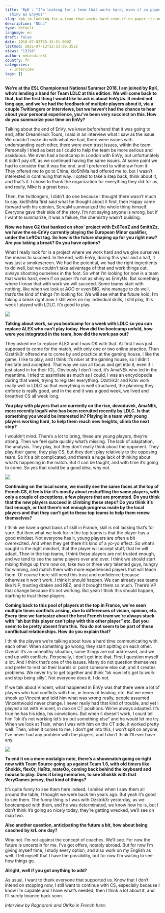 ```yaml
---
title: 'RpK : "I’m looking for a team that works hard, even if on paper it’s not as
  shiny as EnVyUs"'
slug: rpk-im-looking-for-a-team-that-works-hard-even-if-on-paper-its-not-as-shiny-as-envyus
description: "NULL"
type: default
language: en
draft: false
date: 2018-07-02T15:15:51.000Z
lastmod: 2022-07-12T12:53:58.352Z
views: "13198"
author: neLendirekt
country: fr
categories:
  - Interview
tags: []
---
```

**We’re at the ESL Championnat National Summer 2018, I am joined by RpK, who’s lending a hand for Team LDLC at this edition. We will come back to that, but the first thing I would like to ask is about EnVyUs. It ended not long ago, and we’ve had the feedback of multiple players about it, via a couple Twitlongers or interviews, but we haven’t had the chance to hear about your personal experience, you’ve been very succinct on this. How do you summarize your time on EnVy?**

Talking about the end of EnVy, we knew beforehand that it was going to end, after DreamHack Tours, I said in an interview what I saw as the issue. We couldn’t make do with what we had, there were issues with understanding each other, there were even trust issues, within the team. Personally I tried as best as I could to help the team be more serious and assiduous. We even had a bootcamp in London with EnVy, but unfortunately it didn’t pay off, as we continued having the same issues. At some point we had to consider that it was the end, and I preferred to withdraw from it. They offered me to go to China, kioShiMa had offered me to, but I wasn’t interested in continuing that way. I opted to take a step back, think about it, and that’s it. I chose to thank the organization for everything they did for us, and really, Mike is a great boss. 

Then, the twitlongers, I didn’t do one because I thought there wasn’t much to say. kioShiMa first said what he thought about it first, then Happy came forward with his opinion, ScreaM summarized the whole thing himself. Everyone gave their side of the story. I’m not saying anyone is wrong, but if I want to summarize, it was a failure, the chemistry wasn’t building.

**Now we have G2 that banked on shox’ project with Ex6TenZ and SmithZz, we have the ex-EnVy currently playing the European Minor qualifier, under the LeftOut tag. So how is the future shaping up for you right now? Are you taking a break? Do you have options?**

What I really look for is a project where we work hard and we give ourselves the means to succeed. In the end, with EnVy, during this year and a half, it was just a smokescreen. We had the potential, we had the right ingredients to do well, but we couldn’t take advantage of that and work things out, always shooting ourselves in the foot. So what I’m looking for now is a team that works hard, even if on paper it’s not as shiny as EnVyUs. But something where I know that with work we will succeed. Some teams start with nothing, like when we look at AGO or even BIG, who manage to do well, that’s the kind of things I’m looking for. We will see what the future hold, I’m taking a break right now. I still work on my individual skills, I still play, this week I played with LDLC. It’s good to play.

![](//picture/5b38e4d7a62d0/pic.jpg)

**Talking about work, so you bootcamp for a week with LDLC so you can replace ALEX who can’t play today. How did the bootcamp unfold, how were you integrated in the team, how did the work pan out?**

They asked me to replace ALEX and I was OK with that. At first I was just supposed to come for the match, with only one or two online practice. Then Ozstrik3r offered me to come by and practice at the gaming house. I like the game, I like to play, and I think it’s nicer at the gaming house, so I didn’t hesitate and accepted. That way we can all focus and get into it, even if I just stand in for their IGL. Obviously I don’t lead, it’s AmaNEk who led in the meantime. I tried to assimilate as much as I could, I was an encyclopedia during that week, trying to register everything. Ozstrik3r and Krav work really well in LDLC so that everything is well structured, the planning they enforce is really good, and in the end it was a good week, we lived and breathed CS all week long.

**You play with players that are currently on the rise, devoduvek, AmaNEk, more recently logaN who has been recruited recently by LDLC. Is that something you would be interested in? Playing in a team with young players working hard, to help them reach new heights, climb the next step?**

I wouldn’t mind. There’s a lot to bring, these are young players, they’re strong. Then we feel quite quickly what’s missing. The lack of adaptation, the analysis. They play, but they don’t really think about the opponent. They play their game, they play CS, but they don’t play relatively to the opposing team. So it’s a bit complicated, and there’s a huge lack of thinking about what’s happening in the match. But it can be taught, and with time it’s going to come. So yes that could be a good idea, why not.

![](//picture/5a1f6cc610f78/pic.jpg)

**Continuing on the local scene, we mostly see the same faces at the top of French CS, it feels like it’s mostly about reshuffling the same players, with only a couple of exceptions, a few players that are promoted. Do you think that the new players succeed in climbing these steps? Do you think it’s fast enough, or that there’s not enough progress made by the local players and that they can’t get to these top teams to help them renew themselves?**

I think we have a great basis of skill in France, skill is not lacking that’s for sure. But then what we look for in the top teams is that the player has a good mindset. Not everyone has it, young players are often a bit overexcited. And when they get there it’s kind of a yo-yo effect. So what’s sought is the right mindset, that the player will accept stuff, that he will adapt. Then in the top teams, I think these players are not trusted enough, and we tend to see the same players over and over. I think we should start mixing things up from now on, take two or three very talented guys, hungry for winning, and match them with more experienced players that will teach them. Of course there still need this trust and confidence because otherwise it won’t work. I think it should happen. We can already see teams like NiP, trusting draken and REZ, and it brought them so much. There’s VP that change because it’s not working. But yeah I think this should happen, starting to trust these players.

**Coming back to this pool of players at the top in France, we’ve seen multiple times conflicts arising, due to differences of vision, opinion, etc. Every time we fantasize about the best French team we’re always stuck with “ah but this player can’t play with this other player” etc. But you seem to be pretty absent from this. You do not seem to be part of these conflictual relationships. How do you explain that?**

I think the players we’re talking about have a hard time communicating with each other. When something go wrong, they start spitting on each other. Overall it’s an unhealthy situation, some things are not addressed, and we end up with conflicts. Personally, I don’t get into that. First I question myself a lot. And I think that’s one of the issues. Many do not question themselves and prefer to rest on their laurels or point someone else out, and it creates problems. We never try to get together and think “ok now let’s get to work and stop being silly”. Not everyone does it, I do not. 

If we talk about Vincent, what happened in EnVy was that there were a lot of players who had conflicts with him, in terms of leading, etc. But we never shook up Vincent and told him what was wrong really, people assumed Vincentwould never change. I never really had that kind of trouble, and yet I played a lot with Vincent, in duo on CT positions. We’ve always adapted. It’s true he has his idea, his convictions. But when it doesn’t work, I could tell him “ok it’s not working let’s try out something else” and he would let me try. When we look at Train, when I was with him on the CT side, it worked pretty well. Then, when it comes to me, I don’t get into this, I won’t spit on anyone, I’ve never had any problem with the players, and I don’t think I’ll ever have any.

![](//picture/5a1f686e22ad4/pic.jpg)

**To end it on a more nostalgic note, there’s a showmatch going on right now with Team Source going up against Team 1.6, with old timers like Shokkk, flex0r, HaRts, mateOo, coming back behind the keyboard and mouse to play. Does it bring memories, to see Shokkk with that VeryGames jersey, that kind of things?**

It’s quite funny to see them here indeed. I smiled when I saw them all around the table, I thought we were back ten years ago. But yeah it’s good to see them. The funny thing is I was with Ozstrik3r yesterday, as we bootcamped with them, and he was determinated, we know how he is, but I don’t think it’s going so nicely today, they’re getting wrecked, we’ll see on map two.

**Also another question, anticipating the future a bit, how about being coached by krL one day?**

Why not. I’m not against the concept of coaches. We’ll see. For now the future is uncertain for me. I’ve got offers, notably abroad. But for now I’m giving myself time, I study every option, and also work on my English as well. I tell myself that I have the possibility, but for now I'm waiting to see how things go.

**Alright, well if you got anything to add?**

As usual, I want to thank everyone that supported us. Know that I don’t intend on stopping now, I still want to continue with CS, especially because I know I’m capable and I have what’s needed, then I think a lot about it, and I’ll surely bounce back soon.

_Interview by Ragnarork and Olriko in French here:_  
